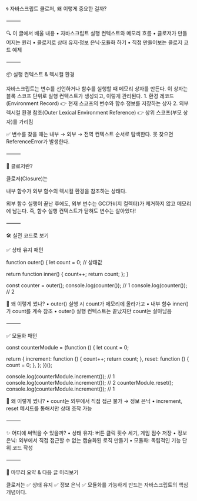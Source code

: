 🌀 자바스크립트 클로저, 왜 이렇게 중요한 걸까?

⸻

🔍 이 글에서 배울 내용
	•	자바스크립트 실행 컨텍스트와 메모리 흐름
	•	클로저가 만들어지는 원리
	•	클로저로 상태 유지·정보 은닉·모듈화 하기
	•	직접 만들어보는 클로저 코드 예제

⸻

📦 실행 컨텍스트 & 렉시컬 환경

자바스크립트는 변수를 선언하거나 함수를 실행할 때 메모리 상자를 만든다.
이 상자는 블록 스코프 단위로 실행 컨텍스트가 생성되고, 이렇게 관리된다.
	1.	환경 레코드(Environment Record)
👉 현재 스코프의 변수와 함수 정보를 저장하는 상자
	2.	외부 렉시컬 환경 참조(Outer Lexical Environment Reference)
👉 상위 스코프(부모 상자)를 가리킴

✅ 변수를 찾을 때는 내부 → 외부 → 전역 컨텍스트 순서로 탐색한다.
못 찾으면 ReferenceError가 발생한다.

⸻

🧲 클로저란?

클로저(Closure)는

내부 함수가 외부 함수의 렉시컬 환경을 참조하는 상태다.

외부 함수 실행이 끝난 후에도, 외부 변수는 GC(가비지 컬렉터)가 제거하지 않고 메모리에 남는다.
즉, 함수 실행 컨텍스트가 닫혀도 변수는 살아있다!

⸻

🛠️ 실전 코드로 보기

✅ 상태 유지 패턴

function outer() {
  let count = 0; // 상태값

  return function inner() {
    count++;
    return count;
  };
}

const counter = outer();
console.log(counter()); // 1
console.log(counter()); // 2

📌 왜 이렇게 썼나?
	•	outer() 실행 시 count가 메모리에 올라가고
	•	내부 함수 inner()가 count를 계속 참조
	•	outer() 실행 컨텍스트는 끝났지만 count는 살아남음

⸻

✅ 모듈화 패턴

const counterModule = (function () {
  let count = 0;

  return {
    increment: function () {
      count++;
      return count;
    },
    reset: function () {
      count = 0;
    },
  };
})();

console.log(counterModule.increment()); // 1
console.log(counterModule.increment()); // 2
counterModule.reset();
console.log(counterModule.increment()); // 1

📌 왜 이렇게 썼나?
	•	count는 외부에서 직접 접근 불가 → 정보 은닉
	•	increment, reset 메서드를 통해서만 상태 조작 가능

⸻

✨ 어디에 써먹을 수 있을까?
	•	상태 유지: 버튼 클릭 횟수 세기, 게임 점수 저장
	•	정보 은닉: 외부에서 직접 접근할 수 없는 캡슐화된 로직 만들기
	•	모듈화: 독립적인 기능 단위 코드 작성

⸻

🧭 마무리 요약 & 다음 글 미리보기

클로저는
✅ 상태 유지
✅ 정보 은닉
✅ 모듈화를 가능하게 만드는 자바스크립트의 핵심 개념이다.

